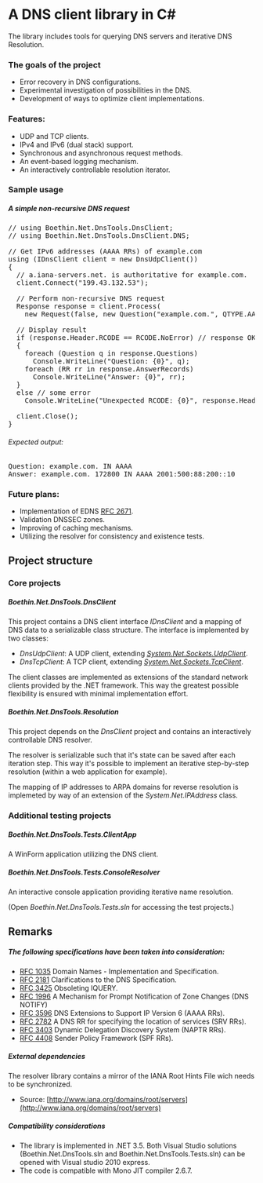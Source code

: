 A DNS client library in C#
==============================================

The library includes tools for querying DNS servers and iterative DNS Resolution.

### The goals of the project

  - Error recovery in DNS configurations.
  - Experimental investigation of possibilities in the DNS.
  - Development of ways to optimize client implementations.

### Features:

  - UDP and TCP clients.
  - IPv4 and IPv6 (dual stack) support.
  - Synchronous and asynchronous request methods.
  - An event-based logging mechanism.
  - An interactively controllable resolution iterator.

### Sample usage

##### A simple non-recursive DNS request

<pre>
// using Boethin.Net.DnsTools.DnsClient;
// using Boethin.Net.DnsTools.DnsClient.DNS;

// Get IPv6 addresses (AAAA RRs) of example.com
using (IDnsClient client = new DnsUdpClient())
{
  // a.iana-servers.net. is authoritative for example.com.
  client.Connect("199.43.132.53");

  // Perform non-recursive DNS request
  Response response = client.Process(
    new Request(false, new Question("example.com.", QTYPE.AAAA)));

  // Display result
  if (response.Header.RCODE == RCODE.NoError) // response OK
  {
    foreach (Question q in response.Questions)
      Console.WriteLine("Question: {0}", q);
    foreach (RR rr in response.AnswerRecords)
      Console.WriteLine("Answer: {0}", rr);
  }
  else // some error
    Console.WriteLine("Unexpected RCODE: {0}", response.Header.RCODE.ToString());

  client.Close();
}
</pre>

###### Expected output:
<pre>
Question: example.com. IN AAAA
Answer: example.com. 172800 IN AAAA 2001:500:88:200::10
</pre>


### Future plans:
  - Implementation of EDNS [RFC 2671](http://tools.ietf.org/html/rfc2671).
  - Validation DNSSEC zones.
  - Improving of caching mechanisms.
  - Utilizing the resolver for consistency and existence tests.

Project structure
-----------------

### Core projects

##### *Boethin.Net.DnsTools.DnsClient*

This project contains a DNS client interface *IDnsClient* and a mapping of DNS data to a serializable class structure. The interface is implemented by two classes:

   - *DnsUdpClient*: A UDP client, extending [*System.Net.Sockets.UdpClient*](http://msdn.microsoft.com/en-us/library/system.net.sockets.udpclient%28v=vs.90%29.aspx).
   - *DnsTcpClient*: A TCP client, extending [*System.Net.Sockets.TcpClient*](http://msdn.microsoft.com/en-us/library/system.net.sockets.tcpclient%28v=vs.90%29.aspx).

The client classes are implemented as extensions of the standard network clients provided by the .NET framework. This way the greatest possible flexibility is ensured with minimal implementation effort.

##### *Boethin.Net.DnsTools.Resolution*

This project depends on the *DnsClient* project and contains an interactively controllable DNS resolver.

The resolver is serializable such that it's state can be saved after each iteration step. This way it's possible to implement an iterative step-by-step resolution (within a web application for example).

The mapping of IP addresses to ARPA domains for reverse resolution is implemeted by way of an extension of the *System.Net.IPAddress* class.

### Additional testing projects

##### *Boethin.Net.DnsTools.Tests.ClientApp*

A WinForm application utilizing the DNS client.

##### *Boethin.Net.DnsTools.Tests.ConsoleResolver*

An interactive console application providing iterative name resolution.

(Open *Boethin.Net.DnsTools.Tests.sln* for accessing the test projects.)


Remarks
-------

##### The following specifications have been taken into consideration:
  - [RFC 1035](http://tools.ietf.org/html/rfc1035) Domain Names - Implementation and Specification.
  - [RFC 2181](http://tools.ietf.org/html/rfc2181) Clarifications to the DNS Specification.
  - [RFC 3425](http://tools.ietf.org/html/rfc3425) Obsoleting IQUERY.
  - [RFC 1996](http://tools.ietf.org/html/rfc1996) A Mechanism for Prompt Notification of Zone Changes (DNS NOTIFY)
  - [RFC 3596](http://tools.ietf.org/html/rfc3596) DNS Extensions to Support IP Version 6 (AAAA RRs).
  - [RFC 2782](http://tools.ietf.org/html/rfc2782) A DNS RR for specifying the location of services (SRV RRs).
  - [RFC 3403](http://tools.ietf.org/html/rfc3403) Dynamic Delegation Discovery System (NAPTR RRs).
  - [RFC 4408](http://tools.ietf.org/html/rfc4408) Sender Policy Framework (SPF RRs).

##### External dependencies

The resolver library contains a mirror of the IANA Root Hints File wich needs to be synchronized.
- Source: [http://www.iana.org/domains/root/servers](http://www.iana.org/domains/root/servers)

##### Compatibility considerations

- The library is implemented in .NET 3.5. Both Visual Studio solutions (Boethin.Net.DnsTools.sln and Boethin.Net.DnsTools.Tests.sln) can be opened with Visual studio 2010 express.
- The code is compatible with Mono JIT compiler 2.6.7.

